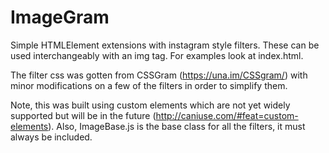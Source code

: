 # ImageGram
Simple HTMLElement extensions with instagram style filters. These can be used interchangeably with an img tag. 
For examples look at index.html.  

The filter css was gotten from CSSGram (https://una.im/CSSgram/) with minor modifications on a few of the filters in order to simplify them.  

Note, this was built using custom elements which are not yet widely supported but will be in the future (http://caniuse.com/#feat=custom-elements).  Also, ImageBase.js is the base class for all the filters, it must always
be included.